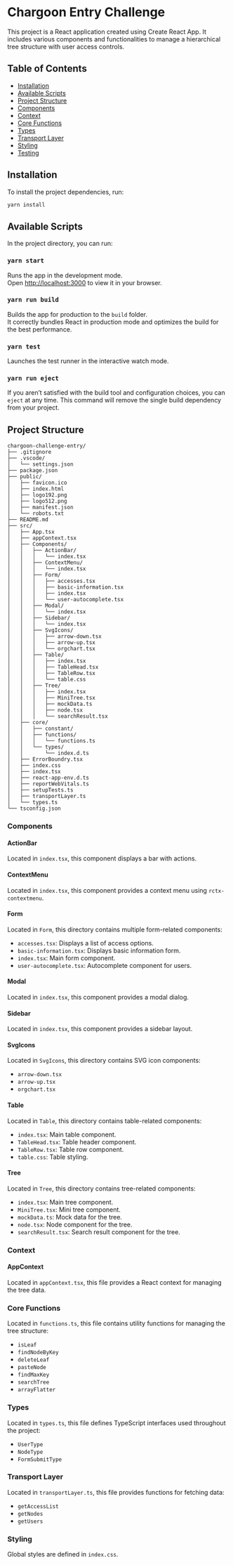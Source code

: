 # Chargoon Entry Challenge

This project is a React application created using Create React App. It includes various components and functionalities to manage a hierarchical tree structure with user access controls.

## Table of Contents

- [Installation](#installation)
- [Available Scripts](#available-scripts)
- [Project Structure](#project-structure)
- [Components](#components)
- [Context](#context)
- [Core Functions](#core-functions)
- [Types](#types)
- [Transport Layer](#transport-layer)
- [Styling](#styling)
- [Testing](#testing)

## Installation

To install the project dependencies, run:

```sh
yarn install
```

## Available Scripts

In the project directory, you can run:

### `yarn start`

Runs the app in the development mode.\
Open [http://localhost:3000](http://localhost:3000) to view it in your browser.

### `yarn run build`

Builds the app for production to the `build` folder.\
It correctly bundles React in production mode and optimizes the build for the best performance.

### `yarn test`

Launches the test runner in the interactive watch mode.

### `yarn run eject`

If you aren’t satisfied with the build tool and configuration choices, you can `eject` at any time. This command will remove the single build dependency from your project.

## Project Structure

```plaintext
chargoon-challenge-entry/
├── .gitignore
├── .vscode/
│   └── settings.json
├── package.json
├── public/
│   ├── favicon.ico
│   ├── index.html
│   ├── logo192.png
│   ├── logo512.png
│   ├── manifest.json
│   └── robots.txt
├── README.md
├── src/
│   ├── App.tsx
│   ├── appContext.tsx
│   ├── Components/
│   │   ├── ActionBar/
│   │   │   └── index.tsx
│   │   ├── ContextMenu/
│   │   │   └── index.tsx
│   │   ├── Form/
│   │   │   ├── accesses.tsx
│   │   │   ├── basic-information.tsx
│   │   │   ├── index.tsx
│   │   │   └── user-autocomplete.tsx
│   │   ├── Modal/
│   │   │   └── index.tsx
│   │   ├── Sidebar/
│   │   │   └── index.tsx
│   │   ├── SvgIcons/
│   │   │   ├── arrow-down.tsx
│   │   │   ├── arrow-up.tsx
│   │   │   └── orgchart.tsx
│   │   ├── Table/
│   │   │   ├── index.tsx
│   │   │   ├── TableHead.tsx
│   │   │   ├── TableRow.tsx
│   │   │   └── table.css
│   │   ├── Tree/
│   │   │   ├── index.tsx
│   │   │   ├── MiniTree.tsx
│   │   │   ├── mockData.ts
│   │   │   ├── node.tsx
│   │   │   └── searchResult.tsx
│   ├── core/
│   │   ├── constant/
│   │   ├── functions/
│   │   │   └── functions.ts
│   │   └── types/
│   │       └── index.d.ts
│   ├── ErrorBoundry.tsx
│   ├── index.css
│   ├── index.tsx
│   ├── react-app-env.d.ts
│   ├── reportWebVitals.ts
│   ├── setupTests.ts
│   ├── transportLayer.ts
│   └── types.ts
└── tsconfig.json
```

### Components

#### ActionBar

Located in `index.tsx`, this component displays a bar with actions.

#### ContextMenu

Located in `index.tsx`, this component provides a context menu using `rctx-contextmenu`.

#### Form

Located in `Form`, this directory contains multiple form-related components:

- `accesses.tsx`: Displays a list of access options.
- `basic-information.tsx`: Displays basic information form.
- `index.tsx`: Main form component.
- `user-autocomplete.tsx`: Autocomplete component for users.

#### Modal

Located in `index.tsx`, this component provides a modal dialog.

#### Sidebar

Located in `index.tsx`, this component provides a sidebar layout.

#### SvgIcons

Located in `SvgIcons`, this directory contains SVG icon components:

- `arrow-down.tsx`
- `arrow-up.tsx`
- `orgchart.tsx`

#### Table

Located in `Table`, this directory contains table-related components:

- `index.tsx`: Main table component.
- `TableHead.tsx`: Table header component.
- `TableRow.tsx`: Table row component.
- `table.css`: Table styling.

#### Tree

Located in `Tree`, this directory contains tree-related components:

- `index.tsx`: Main tree component.
- `MiniTree.tsx`: Mini tree component.
- `mockData.ts`: Mock data for the tree.
- `node.tsx`: Node component for the tree.
- `searchResult.tsx`: Search result component for the tree.

### Context

#### AppContext

Located in `appContext.tsx`, this file provides a React context for managing the tree data.

### Core Functions

Located in `functions.ts`, this file contains utility functions for managing the tree structure:

- `isLeaf`
- `findNodeByKey`
- `deleteLeaf`
- `pasteNode`
- `findMaxKey`
- `searchTree`
- `arrayFlatter`

### Types

Located in `types.ts`, this file defines TypeScript interfaces used throughout the project:

- `UserType`
- `NodeType`
- `FormSubmitType`

### Transport Layer

Located in `transportLayer.ts`, this file provides functions for fetching data:

- `getAccessList`
- `getNodes`
- `getUsers`

### Styling

Global styles are defined in `index.css`.
